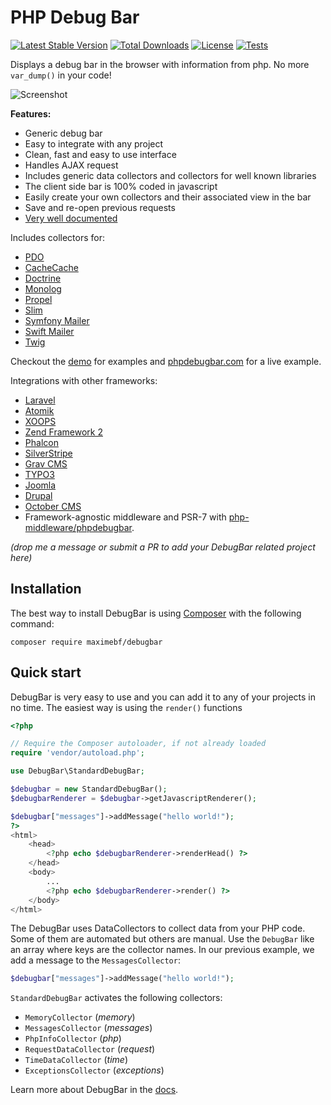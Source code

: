 # PHP Debug Bar

[![Latest Stable Version](https://poser.pugx.org/maximebf/debugbar/v/stable.png)](https://packagist.org/packages/maximebf/debugbar) [![Total Downloads](https://poser.pugx.org/maximebf/debugbar/downloads.svg)](https://packagist.org/packages/maximebf/debugbar) [![License](https://poser.pugx.org/maximebf/debugbar/license.svg)](https://packagist.org/packages/maximebf/debugbar) [![Tests](https://github.com/maximebf/php-debugbar/actions/workflows/run-tests.yml/badge.svg)](https://github.com/maximebf/php-debugbar/actions/workflows/run-tests.yml)

Displays a debug bar in the browser with information from php.
No more `var_dump()` in your code!

![Screenshot](https://raw.github.com/maximebf/php-debugbar/master/docs/screenshot.png)

**Features:**

 - Generic debug bar
 - Easy to integrate with any project
 - Clean, fast and easy to use interface
 - Handles AJAX request
 - Includes generic data collectors and collectors for well known libraries
 - The client side bar is 100% coded in javascript
 - Easily create your own collectors and their associated view in the bar
 - Save and re-open previous requests
 - [Very well documented](http://phpdebugbar.com/docs)

Includes collectors for:

  - [PDO](http://php.net/manual/en/book.pdo.php)
  - [CacheCache](http://maximebf.github.io/CacheCache/)
  - [Doctrine](http://doctrine-project.org)
  - [Monolog](https://github.com/Seldaek/monolog)
  - [Propel](http://propelorm.org/)
  - [Slim](http://slimframework.com)
  - [Symfony Mailer](https://symfony.com/doc/current/mailer.html)
  - [Swift Mailer](http://swiftmailer.org/)
  - [Twig](http://twig.symfony.com/)

Checkout the [demo](https://github.com/maximebf/php-debugbar/tree/master/demo) for
examples and [phpdebugbar.com](http://phpdebugbar.com) for a live example.

Integrations with other frameworks:

  - [Laravel](https://github.com/barryvdh/laravel-debugbar)
  - [Atomik](http://atomikframework.com/docs/error-log-debug.html#debug-bar)
  - [XOOPS](http://xoops.org/modules/news/article.php?storyid=6538)
  - [Zend Framework 2](https://github.com/snapshotpl/ZfSnapPhpDebugBar)
  - [Phalcon](https://github.com/snowair/phalcon-debugbar)
  - [SilverStripe](https://github.com/lekoala/silverstripe-debugbar)
  - [Grav CMS](https://getgrav.org)
  - [TYPO3](https://github.com/Konafets/typo3_debugbar)
  - [Joomla](https://github.com/joomla/joomla-cms/blob/4.0-dev/plugins/system/debug/debug.php)
  - [Drupal](https://www.drupal.org/project/debugbar)
  - [October CMS](https://github.com/rainlab/debugbar-plugin)
  - Framework-agnostic middleware and PSR-7 with [php-middleware/phpdebugbar](https://github.com/php-middleware/phpdebugbar).

*(drop me a message or submit a PR to add your DebugBar related project here)*

## Installation

The best way to install DebugBar is using [Composer](http://getcomposer.org)
with the following command:

```composer require maximebf/debugbar```

## Quick start

DebugBar is very easy to use and you can add it to any of your projects in no time.
The easiest way is using the `render()` functions

```PHP
<?php

// Require the Composer autoloader, if not already loaded
require 'vendor/autoload.php';

use DebugBar\StandardDebugBar;

$debugbar = new StandardDebugBar();
$debugbarRenderer = $debugbar->getJavascriptRenderer();

$debugbar["messages"]->addMessage("hello world!");
?>
<html>
    <head>
        <?php echo $debugbarRenderer->renderHead() ?>
    </head>
    <body>
        ...
        <?php echo $debugbarRenderer->render() ?>
    </body>
</html>
```

The DebugBar uses DataCollectors to collect data from your PHP code. Some of them are
automated but others are manual. Use the `DebugBar` like an array where keys are the
collector names. In our previous example, we add a message to the `MessagesCollector`:

```PHP
$debugbar["messages"]->addMessage("hello world!");
```

`StandardDebugBar` activates the following collectors:

 - `MemoryCollector` (*memory*)
 - `MessagesCollector` (*messages*)
 - `PhpInfoCollector` (*php*)
 - `RequestDataCollector` (*request*)
 - `TimeDataCollector` (*time*)
 - `ExceptionsCollector` (*exceptions*)

Learn more about DebugBar in the [docs](http://phpdebugbar.com/docs).
